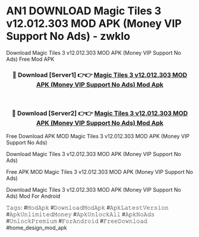 # AN1 DOWNLOAD Magic Tiles 3 v12.012.303 MOD APK (Money VIP Support No Ads) - zwklo
Download Magic Tiles 3 v12.012.303 MOD APK (Money VIP Support No Ads) Free Mod APK

<div align="center">
<h3>🔴 Download [Server1] 👉👉 <a href="https://apk-comot.site?title=Magic_Tiles_3_v12.012.303_MOD_APK_(Money_VIP_Support_No_Ads)">Magic Tiles 3 v12.012.303 MOD APK (Money VIP Support No Ads) Mod Apk</a></h3><br>

<h3>🔴 Download [Server2] 👉👉 <a href="https://apk-comot.site?title=Magic_Tiles_3_v12.012.303_MOD_APK_(Money_VIP_Support_No_Ads)">Magic Tiles 3 v12.012.303 MOD APK (Money VIP Support No Ads) Mod Apk</a></h3>
</div>


Free Download APK MOD Magic Tiles 3 v12.012.303 MOD APK (Money VIP Support No Ads)

Download Magic Tiles 3 v12.012.303 MOD APK (Money VIP Support No Ads) 

Free APK MOD Magic Tiles 3 v12.012.303 MOD APK (Money VIP Support No Ads) 

Download Magic Tiles 3 v12.012.303 MOD APK (Money VIP Support No Ads) Mod For Android

𝚃𝚊𝚐𝚜: #𝙼𝚘𝚍𝙰𝚙𝚔 #𝙳𝚘𝚠𝚗𝚕𝚘𝚊𝚍𝙼𝚘𝚍𝙰𝚙𝚔 #𝙰𝚙𝚔𝙻𝚊𝚝𝚎𝚜𝚝𝚅𝚎𝚛𝚜𝚒𝚘𝚗 #𝙰𝚙𝚔𝚄𝚗𝚕𝚒𝚖𝚒𝚝𝚎𝚍𝙼𝚘𝚗𝚎𝚢 #𝙰𝚙𝚔𝚄𝚗𝚕𝚘𝚌𝚔𝙰𝚕𝚕 #𝙰𝚙𝚔𝙽𝚘𝙰𝚍𝚜 #𝚄𝚗𝚕𝚘𝚌𝚔𝙿𝚛𝚎𝚖𝚒𝚞𝚖 #𝙵𝚘𝚛𝙰𝚗𝚍𝚛𝚘𝚒𝚍 #𝙵𝚛𝚎𝚎𝙳𝚘𝚠𝚗𝚕𝚘𝚊𝚍 #home_design_mod_apk